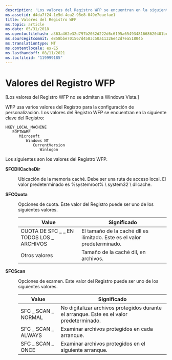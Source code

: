 ```yaml
---
description: 'Los valores del Registro WFP se encuentran en la siguiente clave del Registro: HKLM \\ SOFTWARE Microsoft Windows NT \\ \\ \\ CurrentVersion \\ Winlogon.'
ms.assetid: d4da7f24-1e5d-4ea2-98e8-049e7eaefae1
title: Valores del Registro WFP
ms.topic: article
ms.date: 05/31/2018
ms.openlocfilehash: a363a462e32d797b2032d222d6c6195a65493481668620401bc31daa3eb53fb6
ms.sourcegitcommit: e858bbe701567d4583c50a11326e42d7ea51804b
ms.translationtype: MT
ms.contentlocale: es-ES
ms.lasthandoff: 08/11/2021
ms.locfileid: "119999185"
---
```

# <a name="wfp-registry-values"></a>Valores del Registro WFP

\[Los valores del Registro WFP no se admiten a Windows Vista.\]

WFP usa varios valores del Registro para la configuración de personalización. Los valores del Registro WFP se encuentran en la siguiente clave del Registro:

```
HKEY_LOCAL_MACHINE
   SOFTWARE
      Microsoft
         Windows NT
            CurrentVersion
               Winlogon
```

Los siguientes son los valores del Registro WFP.

<dl> <dt>

<span id="SFCDllCacheDir"></span><span id="sfcdllcachedir"></span><span id="SFCDLLCACHEDIR"></span>**SFCDllCacheDir**
</dt> <dd>

Ubicación de la memoria caché. Debe ser una ruta de acceso local. El valor predeterminado es %systemroot% \\ system32 \\ dllcache.

</dd> <dt>

<span id="SFCQuota"></span><span id="sfcquota"></span><span id="SFCQUOTA"></span>**SFCQuota**
</dt> <dd>

Opciones de cuota. Este valor del Registro puede ser uno de los siguientes valores.



| Value                  | Significado                                                  |
|------------------------|----------------------------------------------------------|
| CUOTA DE SFC \_ \_ EN TODOS LOS \_ ARCHIVOS | El tamaño de la caché dll es ilimitado. Este es el valor predeterminado. |
| Otros valores           | Tamaño de la caché dll, en archivos.                         |



 

</dd> <dt>

<span id="SFCScan"></span><span id="sfcscan"></span><span id="SFCSCAN"></span>**SFCScan**
</dt> <dd>

Opciones de examen. Este valor del Registro puede ser uno de los siguientes valores.



| Value             | Significado                                                   |
|-------------------|-----------------------------------------------------------|
| SFC \_ SCAN \_ NORMAL | No digitalizar archivos protegidos durante el arranque. Este es el valor predeterminado. |
| SFC \_ SCAN \_ ALWAYS | Examinar archivos protegidos en cada arranque.                       |
| SFC \_ SCAN \_ ONCE   | Examinar archivos protegidos en el siguiente arranque.                    |



 

</dd> </dl>

 

 



